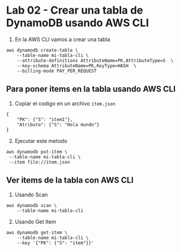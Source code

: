 # Lab 02 - Crear una tabla de DynamoDB usando AWS CLI

1. En la AWS CLI vamos a crear una tabla

```
aws dynamodb create-table \
    --table-name mi-tabla-cli \
    --attribute-definitions AttributeName=PK,AttributeType=S  \
    --key-schema AttributeName=PK,KeyType=HASH  \
    --billing-mode PAY_PER_REQUEST

```

## Para poner items en la tabla usando AWS CLI

1. Copiar el codigo en un archivo `item.json`

```
{
    "PK": {"S": "item1"},
    "Atributo": {"S": "Hola mundo"}
}
```

2. Ejecutar este metodo

```
aws dynamodb put-item \
 --table-name mi-tabla-cli \
 --item file://item.json
```

## Ver items de la tabla con AWS CLI

1. Usando Scan

```
aws dynamodb scan \
    --table-name mi-tabla-cli
```

2. Usando Get Item

```
aws dynamodb get-item \
    --table-name mi-tabla-cli \
    --key '{"PK": {"S": "item"}}'
```
